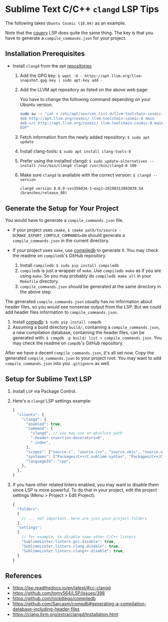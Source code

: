 # Sublime Text C/C++ `clangd` LSP Tips

The following takes `Ubuntu Cosmic (18.04)` as an example.

Note that the [cquery](https://github.com/cquery-project/cquery) LSP does quite the same thing. 
The key is that you have to generate a `compile_commands.json` for your project.


## Installation Prerequisites

- Install `clangd` from the apt [repositories](https://apt.llvm.org/)

  1. Add the GPG key: `$ wget -O - https://apt.llvm.org/llvm-snapshot.gpg.key | sudo apt-key add -`
  1. Add the LLVM apt repository as listed on the above web page:
  
     You have to change the following command depending on your Ubuntu version.
  
     ```bash
     sudo su -c "cat > /etc/apt/sources.list.d/llvm-toolchain-cosmic.list <<EOF
     deb http://apt.llvm.org/cosmic/ llvm-toolchain-cosmic-8 main
     deb-src http://apt.llvm.org/cosmic/ llvm-toolchain-cosmic-8 main
     EOF"
     ```
  
  1. Fetch information from the newly added repository: `$ sudo apt update`
  1. Install clang-tools: `$ sudo apt install clang-tools-8`
  1. Prefer using the installed clangd: `$ sudo update-alternatives --install /usr/bin/clangd clangd /usr/bin/clangd-8 100`
  1. Make sure `clangd` is available with the correct version: `$ clangd --version`
  
     ```
     clangd version 8.0.0-svn356034-1~exp1~20190313093039.54 (branches/release_80)
     ```


## Generate the Setup for Your Project

You would have to generate a `compile_commands.json` file.

- If your project uses `cmake`,
  `$ cmake path/to/source -DCMAKE_EXPORT_COMPILE_COMMANDS=ON` 
  should generate a `compile_commands.json` in the current directory.
  
- If your project uses `make`,
  use [compiledb](https://github.com/nickdiego/compiledb) to generate it. 
  You may check the readme on `compiledb`'s GitHub repository.
  
  1. Install `compiledb`: `$ sudo pip install compiledb`
  1. `compiledb` is just a wrapper of `make`. Use `compiledb make` as if you are using `make`. 
     So you may probably do `compiledb make all` in your `Makefile` directory.
  1. `compile_commands.json` should be generated at the same directory in the above step.

The generated `compile_commands.json` usually has no information about header files, 
so you would see nonsense output from the LSP. 
But we could add header files information to `compile_commands.json`.

1. Install [compdb](https://github.com/Sarcasm/compdb): `$ sudo pip install compdb`
1. Assuming a build directory `build/`, containing a `compile_commands.json`, 
   a new compilation database, containing the header files, 
   can be generated with: `$ compdb -p build/ list > compile_commands.json`. 
   You may check the readme on `compdb`'s GitHub repository.

After we have a decent `compile_commands.json`, it's all set now.
Copy the generated `compile_commands.json` to your project root.
You may want to add `compile_commands.json` into you `.gitignore` as well.


## Setup for Sublime Text LSP

1. Install `LSP` via Package Control.
1. Here's a `clangd` LSP settings example:

   ```javascript
   {
     "clients": {
       "clangd": {
         "enabled": true,
         "command": [
           "clangd", // you may use an absolute path
           "-header-insertion-decorators=0",
           "-index",
         ],
         "scopes": ["source.c", "source.c++", "source.objc", "source.objc++"],
         "syntaxes": ["Packages/C++/C.sublime-syntax", "Packages/C++/C++.sublime-syntax", "Packages/Objective-C/Objective-C.sublime-syntax", "Packages/Objective-C/Objective-C++.sublime-syntax"],
         "languageId": "cpp",
       },
     },
   }
   ```

1. If you have other related linters enabled, you may want to disable them since LSP is more powerful.
   To do that in your project, edit the project settings (Menu > Project > Edit Project):

   ```javascript
   {
     "folders":
     [
       // ... not important, here are just your project folders
     ],
     "settings":
     {
       // for example, to disable some other C/C++ linters
       "SublimeLinter.linters.gcc.disable": true,
       "SublimeLinter.linters.clang.disable": true,
       "SublimeLinter.linters.clang++.disable": true,
     }
   }
   ```


## References

- https://lsp.readthedocs.io/en/latest/#cc-clangd
- https://github.com/tomv564/LSP/issues/398
- https://github.com/nickdiego/compiledb
- https://github.com/Sarcasm/compdb#generating-a-compilation-database-including-header-files
- https://clang.llvm.org/extra/clangd/Installation.html
